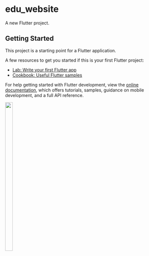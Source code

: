 # edu_website

A new Flutter project.

## Getting Started

This project is a starting point for a Flutter application.

A few resources to get you started if this is your first Flutter project:

- [Lab: Write your first Flutter app](https://docs.flutter.dev/get-started/codelab)
- [Cookbook: Useful Flutter samples](https://docs.flutter.dev/cookbook)

For help getting started with Flutter development, view the
[online documentation](https://docs.flutter.dev/), which offers tutorials,
samples, guidance on mobile development, and a full API reference.

<p>
  
  <img src = "https://user-images.githubusercontent.com/123531128/228433292-3f868d20-4084-46b0-a59a-0ad2559eb9c7.jpg" height=35% width=22%>
  
  </p>
